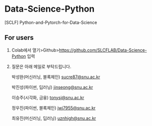 # Data-Science-Python
[SCLF] Python-and-Pytorch-for-Data-Science 

## For users

1. Colab에서 열기>Github>https://github.com/SLCFLAB/Data-Science-Python 입력
2. 질문은 아래 메일로 부탁드립니다.

   박성완(머신러닝, 블록체인) <sucre87@snu.ac.kr>
   
   박진성(파이썬, 딥러닝) <jinseong@snu.ac.kr>
   
   이승주(시각화, 금융) <tonysj@snu.ac.kr>
   
   정우진(파이썬, 블록체인) <jwj7955@snu.ac.kr>
   
   최유진(머신러닝, 딥러닝) <uznhigh@snu.ac.kr>   
   
